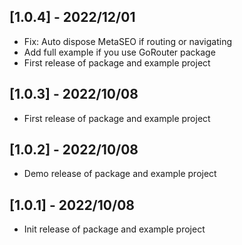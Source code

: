 ## [1.0.4] - 2022/12/01

* Fix: Auto dispose MetaSEO if routing or navigating
* Add full example if you use GoRouter package
* First release of package and example project

## [1.0.3] - 2022/10/08

* First release of package and example project

## [1.0.2] - 2022/10/08

* Demo release of package and example project

## [1.0.1] - 2022/10/08

* Init release of package and example project
